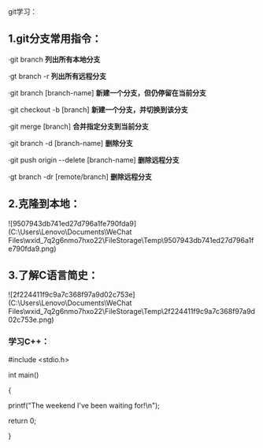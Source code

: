 git学习：

## 1.git分支常用指令：

·git branch  **列出所有本地分支**

·gt branch -r  **列出所有远程分支**

·git branch [branch-name] **新建一个分支，但仍停留在当前分支**

·git checkout -b [branch] **新建一个分支，并切换到该分支**

·git merge [branch]  **合并指定分支到当前分支**

·git branch -d [branch-name]  **删除分支**

·git push origin --delete [branch-name]  **删除远程分支**

·gt branch -dr [remote/branch]  **删除远程分支**

## 2.克隆到本地：

![9507943db741ed27d796a1fe790fda9](C:\Users\Lenovo\Documents\WeChat Files\wxid_7q2g6nmo7hxo22\FileStorage\Temp\9507943db741ed27d796a1fe790fda9.png)

## 3.了解C语言简史：



![2f224411f9c9a7c368f97a9d02c753e](C:\Users\Lenovo\Documents\WeChat Files\wxid_7q2g6nmo7hxo22\FileStorage\Temp\2f224411f9c9a7c368f97a9d02c753e.png)

### 学习C++：

#include <stdio.h>



int main()

{

printf("The weekend I've been waiting for!\n");

return 0;

}
